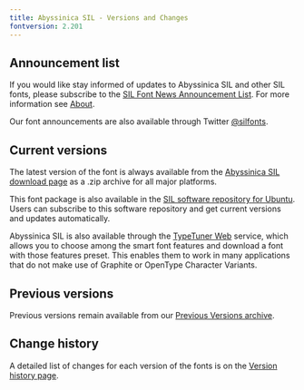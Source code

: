 ```yaml
---
title: Abyssinica SIL - Versions and Changes
fontversion: 2.201
---
```


## Announcement list

If you would like stay informed of updates to Abyssinica SIL and other SIL fonts, please subscribe to the [SIL Font News Announcement List](https://groups.google.com/a/groups.sil.org/forum/#!forum/sil-font-news). For more information see [About](about.md).

Our font announcements are also available through Twitter [\@silfonts](https://twitter.com/silfonts).

## Current versions

The latest version of the font is always available from the [Abyssinica SIL download page](https://software.sil.org/abyssinica/download/) as a .zip archive for all major platforms.

This font package is also available in the [SIL software repository for Ubuntu](https://packages.sil.org/). Users can subscribe to this software repository and get current versions and updates automatically.

Abyssinica SIL is also available through the [TypeTuner Web](https://scripts.sil.org/ttw/fonts2go.cgi) service, which allows you to choose among the smart font features and download a font with those features preset. This enables them to work in many applications that do not make use of Graphite or OpenType Character Variants.

## Previous versions

Previous versions remain available from our [Previous Versions archive](https://software.sil.org/abyssinica/download/previous-versions).

## Change history

A detailed list of changes for each version of the fonts is on the [Version history page](history.md).
